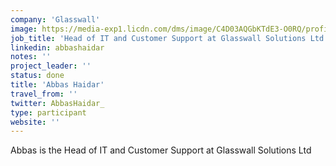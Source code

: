 ```yaml
---
company: 'Glasswall'
image: https://media-exp1.licdn.com/dms/image/C4D03AQGbKTdE3-O0RQ/profile-displayphoto-shrink_800_800/0?e=1605744000&v=beta&t=QKymlOVPghUWjbbi11RgQJaW67ZgpVzIMPB2KmLAzTw
job_title: 'Head of IT and Customer Support at Glasswall Solutions Ltd.'
linkedin: abbashaidar
notes: ''
project_leader: ''
status: done
title: 'Abbas Haidar'
travel_from: ''
twitter: AbbasHaidar_
type: participant
website: ''
---
```

Abbas is the Head of IT and Customer Support at Glasswall Solutions Ltd
